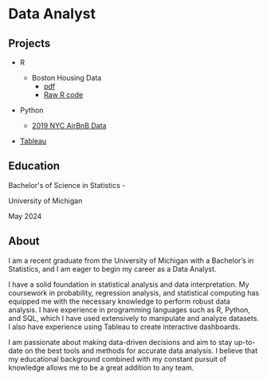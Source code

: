# Data Analyst

## Projects
- R
  - Boston Housing Data
      - [pdf](code/R/Boston_Housing_Analysis.pdf)
      - [Raw R code](code/R/Boston_Housing_Analysis.Rmd)

- Python
  - [2019 NYC AirBnB Data](code/Python/AirBnB_Analysis.ipynb)

- [Tableau](https://public.tableau.com/app/profile/jamese.brown/vizzes)

## Education
Bachelor's of Science in Statistics - 

University of Michigan 

May 2024

## About
I am a recent graduate from the University of Michigan with a Bachelor’s in Statistics, and I am eager to begin my career as a Data Analyst.

I have a solid foundation in statistical analysis and data interpretation. My coursework in probability, regression analysis, and statistical computing has equipped me with the necessary knowledge to perform robust data analysis. I have experience in programming languages such as R, Python, and SQL, which I have used extensively to manipulate and analyze datasets. I also have experience using Tableau to create interactive dashboards.

I am passionate about making data-driven decisions and aim to stay up-to-date on the best tools and methods for accurate data analysis. I believe that my educational background combined with my constant pursuit of knowledge allows me to be a great addition to any team.

